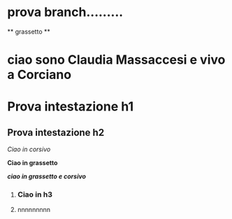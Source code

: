# prova branch.........
** grassetto **
# ciao sono Claudia Massaccesi e vivo a Corciano
# Prova intestazione h1
## Prova intestazione h2
*Ciao in corsivo*

**Ciao in grassetto**

**_ciao in grassetto e corsivo_**

1. ### Ciao in h3
2. nnnnnnnnn
